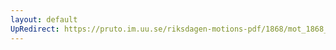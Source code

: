 ```yaml
---
layout: default
UpRedirect: https://pruto.im.uu.se/riksdagen-motions-pdf/1868/mot_1868__ak__91/mot_1868__ak__91-002.pdf
---
```

